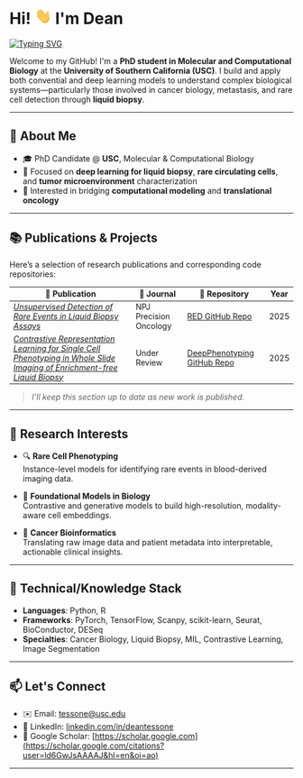 <h1>
  Hi! <img src="./hand.webp?raw=true" width="30" alt="wave"/> I'm Dean
</h1>


<a href="https://git.io/typing-svg">
  <picture>
    <!-- Dark + MOBILE -->
    <source media="(prefers-color-scheme: dark) and (max-width: 600px)"
            srcset="https://readme-typing-svg.demolab.com?font=Roboto&weight=700&size=26&pause=1000&color=C9D1D9&width=500&wrap=true&height=70&lines=Building+AI+to+Find+Cancer+in+a+Drop+of+Blood+%F0%9F%A9%B8;PhD+Student+%40+USC+%7C+Computational+Biologist;Rare+Cells+%2B+Big+Data;Coffee.+Code.+Cure+Cancer.">
    <!-- Light + MOBILE -->
    <source media="(max-width: 600px)"
            srcset="https://readme-typing-svg.demolab.com?font=Roboto&weight=700&size=26&pause=1000&color=24292F&width=500&wrap=true&height=70&lines=Building+AI+to+Find+Cancer+in+a+Drop+of+Blood+%F0%9F%A9%B8;PhD+Student+%40+USC+%7C+Computational+Biologist;Rare+Cells+%2B+Big+Data;Coffee.+Code.+Cure+Cancer.">
    <!-- Dark + DESKTOP -->
    <source media="(prefers-color-scheme: dark)"
            srcset="https://readme-typing-svg.demolab.com?font=Roboto&weight=700&size=32&pause=1000&color=C9D1D9&width=1100&height=55&lines=Building+AI+to+Find+Cancer+in+a+Drop+of+Blood+%F0%9F%A9%B8;PhD+Student+%40+USC+%7C+Computational+Biologist;Rare+Cells+%2B+Big+Data;Coffee.+Code.+Cure+Cancer.">
    <!-- Light + DESKTOP (fallback <img>) -->
    <img src="https://readme-typing-svg.demolab.com?font=Roboto&weight=700&size=32&pause=1000&color=24292F&width=1100&height=55&lines=Building+AI+to+Find+Cancer+in+a+Drop+of+Blood+%F0%9F%A9%B8;PhD+Student+%40+USC+%7C+Computational+Biologist;Rare+Cells+%2B+Big+Data;Coffee.+Code.+Cure+Cancer."
         alt="Typing SVG">
  </picture>
</a>



Welcome to my GitHub! I'm a **PhD student in Molecular and Computational Biology** at the **University of Southern California (USC)**. I build and apply both convential and deep learning models to understand complex biological systems—particularly those involved in cancer biology, metastasis, and rare cell detection through **liquid biopsy**.

---

## 🧬 About Me

- 🎓 PhD Candidate @ **USC**, Molecular & Computational Biology
- 🔬 Focused on **deep learning for liquid biopsy**, **rare circulating cells**, and **tumor microenvironment** characterization
- 🧠 Interested in bridging **computational modeling** and **translational oncology**

---

## 📚 Publications & Projects

Here’s a selection of research publications and corresponding code repositories:

| 📖 Publication | 📔 Journal | 🧪 Repository | Year |
|----------------|---------------|---------------|---------------|
| _[Unsupervised Detection of Rare Events in Liquid Biopsy Assays](https://www.nature.com/articles/s41698-025-01015-3#citeas)_ | NPJ Precision Oncology | [RED GitHub Repo](https://github.com/tessone-dean/rare-event-detection) | 2025
| _[Contrastive Representation Learning for Single Cell Phenotyping in Whole Slide Imaging of Enrichment-free Liquid Biopsy](https://www.biorxiv.org/content/10.1101/2025.05.21.655334v1.abstract)_ | Under Review | [DeepPhenotyping GitHub Repo](https://github.com/CSI-Cancer/deep_phenotyping) | 2025

> _I'll keep this section up to date as new work is published._

---

## 🧠 Research Interests

- 🔍 **Rare Cell Phenotyping**  
  Instance-level models for identifying rare events in blood-derived imaging data.

- 🧬 **Foundational Models in Biology**  
  Contrastive and generative models to build high-resolution, modality-aware cell embeddings.

- 🧪 **Cancer Bioinformatics**  
  Translating raw image data and patient metadata into interpretable, actionable clinical insights.

---

## 🧰 Technical/Knowledge Stack

- **Languages**: Python, R
- **Frameworks**: PyTorch, TensorFlow, Scanpy, scikit-learn, Seurat, BioConductor, DESeq  
- **Specialties**: Cancer Biology, Liquid Biopsy, MIL, Contrastive Learning, Image Segmentation

---

## 📫 Let's Connect

- ✉️ Email: tessone@usc.edu  
- 🔗 LinkedIn: [linkedin.com/in/deantessone](https://linkedin.com/in/deantessone)  
- 🧠 Google Scholar: [https://scholar.google.com](https://scholar.google.com/citations?user=ld6GwJsAAAAJ&hl=en&oi=ao)

---
